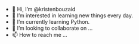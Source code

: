 - 👋 Hi, I’m @kristenbouzaid
- 👀 I’m interested in learning new things every day.
- 🌱 I’m currently learning Python.
- 💞️ I’m looking to collaborate on ...
- 📫 How to reach me ...

<!---
kristenbouzaid/kristenbouzaid is a ✨ special ✨ repository because its `README.md` (this file) appears on your GitHub profile.
You can click the Preview link to take a look at your changes.
--->
